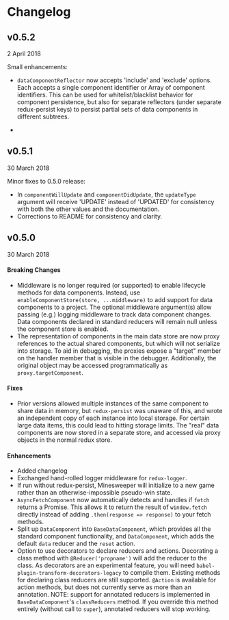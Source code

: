 # Changelog

## v0.5.2
2 April 2018

Small enhancements:
- `dataComponentReflector` now accepts 'include' and 'exclude' options.  Each accepts
a single component identifier or Array of component identifiers.  This can be used for
whitelist/blacklist behavior for component persistence, but also for separate
reflectors (under separate redux-persist keys) to persist partial sets of data
components in different subtrees.

- 

## v0.5.1
30 March 2018

Minor fixes to 0.5.0 release:
- In `componentWillUpdate` and `componentDidUpdate`, the `updateType` argument will
  receive 'UPDATE' instead of 'UPDATED' for consistency with both the other values
  and the documentation.
- Corrections to README for consistency and clarity.

## v0.5.0
30 March 2018

#### Breaking Changes
 - Middleware is no longer required (or supported) to enable lifecycle methods for 
   data components.  Instead, use `enableComponentStore(store, ...middleware)` to 
   add support for data components to a project.  The optional middleware argument(s)
   allow passing (e.g.) logging middleware to track data component changes.  Data components
   declared in standard reducers will remain null unless the component store is enabled. 
 - The representation of components in the main data store are now proxy references
   to the actual shared components, but which will not serialize into storage.  To
   aid in debugging, the proxies expose a "target" member on the handler member that is
   visible in the debugger.  Additionally, the original object may be accessed 
   programmatically as `proxy.targetComponent`.

#### Fixes
 - Prior versions allowed multiple instances of the same component to share data
   in memory, but `redux-persist` was unaware of this, and wrote an independent
   copy of each instance into local storage.  For certain large data items, this
   could lead to hitting storage limits.  The "real" data components are now stored
   in a separate store, and accessed via proxy objects in the normal redux store.

#### Enhancements
 - Added changelog
 - Exchanged hand-rolled logger middleware for `redux-logger`.
 - If run without redux-persist, Minesweeper will initialize to a new game rather
   than an otherwise-impossible pseudo-win state.
 - `AsyncFetchComponent` now automatically detects and handles if `fetch` returns a
   Promise.  This allows it to return the result of `window.fetch` directly instead
   of adding `.then(response => response)` to your fetch methods.
 - Split up `DataComponent` into `BaseDataComponent`, which provides all the standard
   component functionality, and `DataComponent`, which adds the default `data` reducer and
   the `reset` action.
 - Option to use decorators to declare reducers and actions.  Decorating a class method
   with `@Reducer('propname')` will add the reducer to the class.  As decorators
   are an experimental feature, you will need `babel-plugin-transform-decorators-legacy`
   to compile them.  Existing methods for declaring class reducers are still supported.
   `@Action` is available for action methods, but does not currently serve as more than
   an annotation.  NOTE: support for annotated reducers is implemented in `BaseDataComponent`'s
   `classReducers` method.  If you override this method entirely (without call to `super`),
   annotated reducers will stop working.  
 
